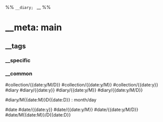 %% 
`__diary; `
\_\_
%%
# \_\_meta: main 
## \_\_tags
### \_\_specific
### \_\_common
#collection/{{date:y/M/D}} #collection/{{date:y/M}} #collection/{{date:y}}
#diary #diary/{{date:y}} #diary/{{date:y/M}} #diary/{{date:y/M/D}} 

#diary/M{{date:M}}D{{date:D}} : month/day

#date  #date/{{date:y}} #date/{{date:y/M}} #date/{{date:y/M/D}}
#date/M{{date:M}}/D{{date:D}}